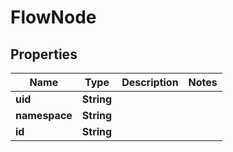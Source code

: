 

# FlowNode


## Properties

| Name | Type | Description | Notes |
|------------ | ------------- | ------------- | -------------|
|**uid** | **String** |  |  |
|**namespace** | **String** |  |  |
|**id** | **String** |  |  |



